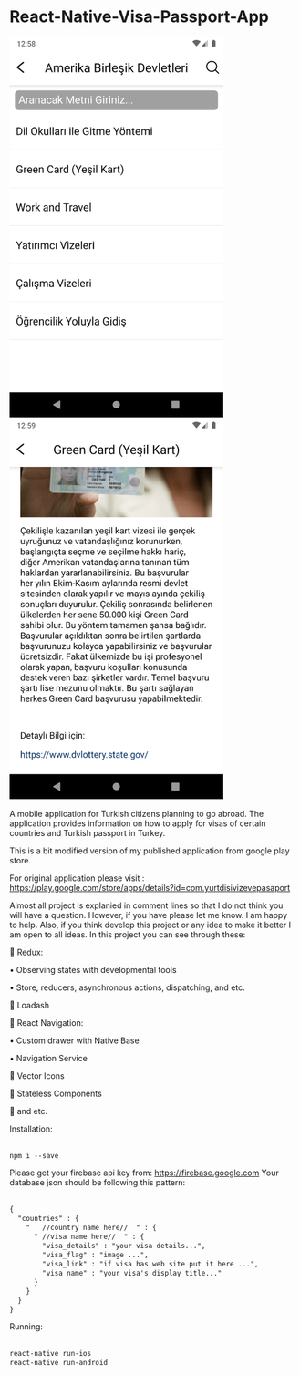 # React-Native-Visa-Passport-App

<img src="ss.png" width="375" height="667">       <img src="ss2.png" width="375" height="667">

A mobile application for Turkish citizens planning to go abroad. The application provides information on how to apply for visas of certain countries and Turkish passport in Turkey.

This is a bit modified version of my published application from google play store. 

For original application please visit : https://play.google.com/store/apps/details?id=com.yurtdisivizevepasaport

Almost all project is explanied in comment lines so that I do not think you will have a question. However, if you have please let me know. I am happy to help. 
Also, if you think develop this project or any idea to make it better I am open to all ideas. 
In this project you can see through these: 

	Redux: 

•	Observing states with developmental tools

•	Store, reducers, asynchronous actions, dispatching, and etc. 

	Loadash

	React Navigation:


•	Custom drawer with Native Base

•	Navigation Service

	Vector Icons

	Stateless Components 	

	and etc.

	

Installation: 

```

npm i --save 

```


Please get your firebase api key from: https://firebase.google.com
Your database json should be following this pattern:

```

{
  "countries" : {
    "   //country name here//  " : {
      " //visa name here//  " : {
        "visa_details" : "your visa details...",
        "visa_flag" : "image ...",
        "visa_link" : "if visa has web site put it here ...",
        "visa_name" : "your visa's display title..."
      }
    }
  }
}

```

Running: 

```

react-native run-ios
react-native run-android

```
 



